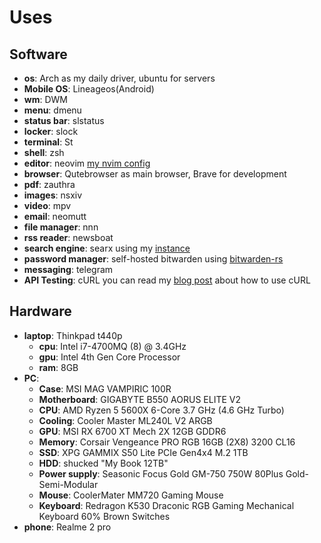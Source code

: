 # Uses

## Software

- **os**: Arch as my daily driver, ubuntu for servers
- **Mobile OS**: Lineageos(Android)
- **wm**: DWM
- **menu**: dmenu
- **status bar**: slstatus
- **locker**: slock
- **terminal**: St
- **shell**: zsh
- **editor**: neovim [my nvim config](https://github.com/22mahmoud/nvim)
- **browser**: Qutebrowser as main browser, Brave for development
- **pdf**: zauthra
- **images**: nsxiv
- **video**: mpv
- **email**: neomutt
- **file manager**: nnn
- **rss reader**: newsboat
- **search engine**: searx using my [instance](https://searx.mahmoudashraf.dev)
- **password manager**: self-hosted bitwarden 
  using [bitwarden-rs](https://github.com/dani-garcia/bitwarden_rs)
- **messaging**: telegram
- **API Testing**: cURL you can read my 
[blog post](/blog/no-more-postman-just-curl-and-vim/index.html) about how to use cURL

## Hardware

- **laptop**: Thinkpad t440p
  - **cpu**: Intel i7-4700MQ (8) @ 3.4GHz
  - **gpu**: Intel 4th Gen Core Processor
  - **ram**: 8GB
- **PC**: 
  - **Case**: MSI MAG VAMPIRIC 100R
  - **Motherboard**: GIGABYTE B550 AORUS ELITE V2
  - **CPU**: AMD Ryzen 5 5600X 6-Core 3.7 GHz (4.6 GHz Turbo)
  - **Cooling**: Cooler Master ML240L V2 ARGB
  - **GPU**: MSI RX 6700 XT Mech 2X 12GB GDDR6
  - **Memory**: Corsair Vengeance PRO RGB 16GB (2X8) 3200 CL16
  - **SSD**: XPG GAMMIX S50 Lite PCIe Gen4x4 M.2 1TB
  - **HDD**: shucked "My Book 12TB"
  - **Power supply**: Seasonic Focus Gold GM-750 750W 80Plus Gold-Semi-Modular
  - **Mouse**: CoolerMater MM720 Gaming Mouse
  - **Keyboard**: Redragon K530 Draconic RGB Gaming Mechanical Keyboard 60% Brown Switches
- **phone**: Realme 2 pro



